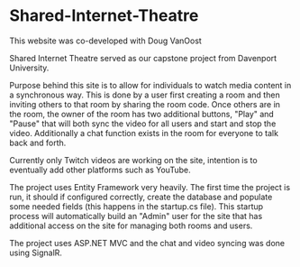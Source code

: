 # Shared-Internet-Theatre

This website was co-developed with Doug VanOost

Shared Internet Theatre served as our capstone project from Davenport University.

Purpose behind this site is to allow for individuals to watch media content in a synchronous way.  This is done by a user first creating a room and then inviting others to that room by sharing the room code.  Once others are in the room, the owner of the room has two additional buttons, "Play" and "Pause" that will both sync the video for all users and start and stop the video.  Additionally a chat function exists in the room for everyone to talk back and forth.

Currently only Twitch videos are working on the site, intention is to eventually add other platforms such as YouTube.

The project uses Entity Framework very heavily.  The first time the project is run, it should if configured correctly, create the database and populate some needed fields (this happens in the startup.cs file).  This startup process will automatically build an "Admin" user for the site that has additional access on the site for managing both rooms and users.

The project uses ASP.NET MVC and the chat and video syncing was done using SignalR.
